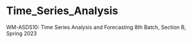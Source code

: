 # Time_Series_Analysis
WM-ASDS10: Time Series Analysis and Forecasting 8th Batch, Section B, Spring 2023
